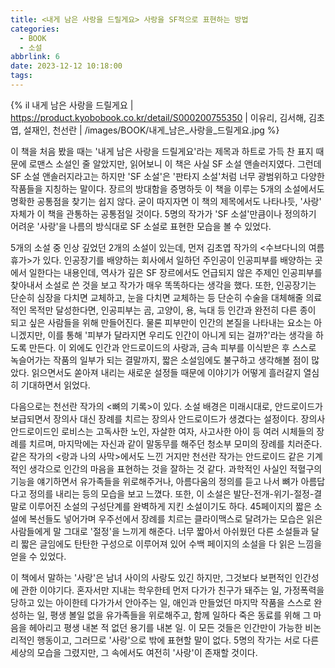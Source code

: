 ```yaml
---
title: <내게 남은 사랑을 드릴게요> 사랑을 SF적으로 표현하는 방법
categories:
  - BOOK
  - 소설
abbrlink: 6
date: 2023-12-12 10:18:00
tags:
---
```


{% il 내게 남은 사랑을 드릴게요 | https://product.kyobobook.co.kr/detail/S000200755350 | 이유리, 김서해, 김초엽, 설재인, 천선란 | /images/BOOK/내게_남은_사랑을_드릴게요.jpg %}

이 책을 처음 봤을 때는 '내게 남은 사랑을 드릴게요'라는 제목과 하트로 가득 찬 표지 때문에 로맨스 소설인 줄 알았지만, 읽어보니 이 책은 사실 SF 소설 앤솔러지였다. 그런데 SF 소설 앤솔러지라고는 하지만 'SF 소설'은 '판타지 소설'처럼 너무 광범위하고 다양한 작품들을 지칭하는 말이다. 장르의 방대함을 증명하듯 이 책을 이루는 5개의 소설에서도 명확한 공통점을 찾기는 쉽지 않다. 굳이 따지자면 이 책의 제목에서도 나타나듯, '사랑' 자체가 이 책을 관통하는 공통점일 것이다. 5명의 작가가 'SF 소설'만큼이나 정의하기 어려운 '사랑'을 나름의 방식대로 SF 소설로 표현한 모습을 볼 수 있었다.

5개의 소설 중 인상 깊었던 2개의 소설이 있는데, 먼저 김초엽 작가의 <수브다니의 여름휴가>가 있다. 인공장기를 배양하는 회사에서 일하던 주인공이 인공피부를 배양하는 곳에서 일한다는 내용인데, 역사가 깊은 SF 장르에서도 언급되지 않은 주제인 인공피부를 찾아내서 소설로 쓴 것을 보고 작가가 매우 똑똑하다는 생각을 했다. 또한, 인공장기는 단순히 심장을 다치면 교체하고, 눈을 다치면 교체하는 등 단순히 수술을 대체해줄 의료적인 목적만 달성한다면, 인공피부는 곰, 고양이, 용, 늑대 등 인간과 완전히 다른 종이 되고 싶은 사람들을 위해 만들어진다. 물론 피부만이 인간의 본질을 나타내는 요소는 아니겠지만, 이를 통해 '피부가 달라지면 우리도 인간이 아니게 되는 걸까?'라는 생각을 하도록 만든다. 이 외에도 인간과 안드로이드의 사랑과, 금속 피부를 이식받은 후 스스로 녹슬어가는 작품의 일부가 되는 결말까지, 짧은 소설임에도 불구하고 생각해볼 점이 많았다. 읽으면서도 쏟아져 내리는 새로운 설정들 때문에 이야기가 어떻게 흘러갈지 열심히 기대하면서 읽었다.

다음으로는 천선란 작가의 <뼈의 기록>이 있다. 소설 배경은 미래시대로, 안드로이드가 보급되면서 장의사 대신 장례를 치르는 장의사 안드로이드가 생겼다는 설정이다. 장의사 안드로이드인 로비스는 고독사한 노인, 자살한 여자, 사고사한 아이 등 여러 시체들의 장례를 치르며, 마지막에는 자신과 같이 말동무를 해주던 청소부 모미의 장례를 치러준다. 같은 작가의 <랑과 나의 사막>에서도 느낀 거지만 천선란 작가는 안드로이드 같은 기계적인 생각으로 인간의 마음을 표현하는 것을 잘하는 것 같다. 과학적인 사실인 적혈구의 기능을 얘기하면서 유가족들을 위로해주거나, 아름다움의 정의를 듣고 나서 뼈가 아름답다고 정의를 내리는 등의 모습을 보고 느꼈다. 또한, 이 소설은 발단-전개-위기-절정-결말로 이루어진 소설의 구성단계를 완벽하게 지킨 소설이기도 하다. 45페이지의 짧은 소설에 복선들도 넣어가며 우주선에서 장례를 치르는 클라이맥스로 달려가는 모습은 읽은 사람들에게 말 그대로 '절정'을 느끼게 해준다. 너무 짧아서 아쉬웠던 다른 소설들과 달리 짧은 글임에도 탄탄한 구성으로 이루어져 있어 수백 페이지의 소설을 다 읽은 느낌을 얻을 수 있었다.

이 책에서 말하는 '사랑'은 남녀 사이의 사랑도 있긴 하지만, 그것보다 보편적인 인간성에 관한 이야기다. 혼자서만 지내는 학우한테 먼저 다가가 친구가 돼주는 일, 가정폭력을 당하고 있는 아이한테 다가가서 안아주는 일, 애인과 만들었던 마지막 작품을 스스로 완성하는 일, 평생 볼일 없을 유가족들을 위로해주고, 함께 일하다 죽은 동료를 위해 그 마음을 헤아리고 평생 내본 적 없던 용기를 내본 일. 이 모든 것들은 인간만이 가능한 비논리적인 행동이고, 그러므로 '사랑'으로 밖에 표현할 말이 없다. 5명의 작가는 서로 다른 세상의 모습을 그렸지만, 그 속에서도 여전히 '사랑'이 존재할 것이다.
